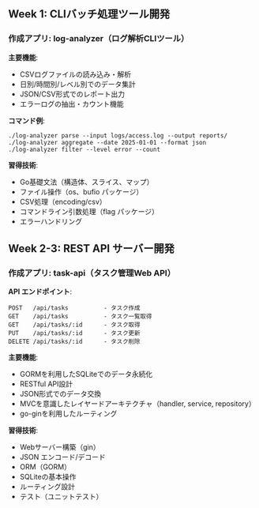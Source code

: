 ## Week 1: CLIバッチ処理ツール開発
### 作成アプリ: log-analyzer（ログ解析CLIツール）

**主要機能**:
- CSVログファイルの読み込み・解析
- 日別/時間別/レベル別でのデータ集計
- JSON/CSV形式でのレポート出力
- エラーログの抽出・カウント機能

**コマンド例**:
```
./log-analyzer parse --input logs/access.log --output reports/
./log-analyzer aggregate --date 2025-01-01 --format json
./log-analyzer filter --level error --count
```

**習得技術**:
- Go基礎文法（構造体、スライス、マップ）
- ファイル操作（os、bufio パッケージ）
- CSV処理（encoding/csv）
- コマンドライン引数処理（flag パッケージ）
- エラーハンドリング


## Week 2-3: REST API サーバー開発
### 作成アプリ: task-api（タスク管理Web API）

**API エンドポイント**:
```
POST   /api/tasks          - タスク作成
GET    /api/tasks          - タスク一覧取得
GET    /api/tasks/:id      - タスク取得
PUT    /api/tasks/:id      - タスク更新
DELETE /api/tasks/:id      - タスク削除
```

**主要機能**:
- GORMを利用したSQLiteでのデータ永続化
- RESTful API設計
- JSON形式でのデータ交換
- MVCを意識したレイヤードアーキテクチャ（handler, service, repository）
- go-ginを利用したルーティング

**習得技術**:
- Webサーバー構築（gin）
- JSON エンコード/デコード
- ORM（GORM）
- SQLiteの基本操作
- ルーティング設計
- テスト（ユニットテスト）
